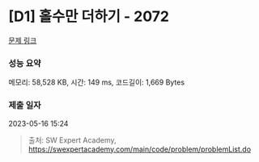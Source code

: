 # [D1] 홀수만 더하기 - 2072 

[문제 링크](https://swexpertacademy.com/main/code/problem/problemDetail.do?contestProbId=AV5QSEhaA5sDFAUq) 

### 성능 요약

메모리: 58,528 KB, 시간: 149 ms, 코드길이: 1,669 Bytes

### 제출 일자

2023-05-16 15:24



> 출처: SW Expert Academy, https://swexpertacademy.com/main/code/problem/problemList.do